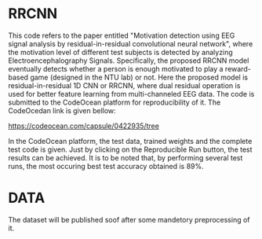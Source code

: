 # RRCNN
This code refers to the paper entitled "Motivation detection using EEG signal analysis by residual-in-residual convolutional neural network", where the motivation level of different test subjects is detected by analyzing Electroencephalography Signals. Specifically, the proposed RRCNN model eventually detects whether a person is enough motivated to play a reward-based game (designed in the NTU lab) or not. Here the proposed model is residual-in-residual 1D CNN or RRCNN, where dual residual operation is used for better feature learning from multi-channeled EEG data. The code is submitted to the CodeOcean platform for reproducibility of it. The CodeOcedan link is given bellow:

https://codeocean.com/capsule/0422935/tree

In the CodeOcean platform, the test data, trained weights and the complete test code is given. Just by clicking on the Reproducible Run button, the test results can be achieved. It is to be noted that, by performing several test runs, the most occuring best test accuracy obtained is 89%.  

# DATA
The dataset will be published soof after some mandetory preprocessing of it.
